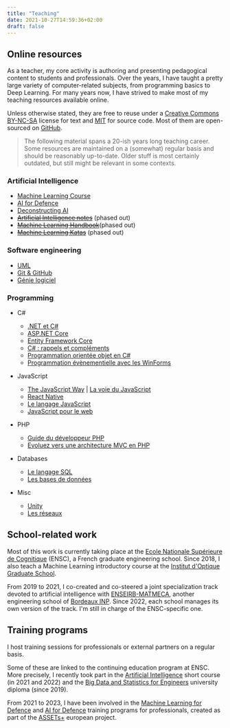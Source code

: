 ```yaml
---
title: "Teaching"
date: 2021-10-27T14:59:36+02:00
draft: false
---
```


## Online resources

As a teacher, my core activity is authoring and presenting pedagogical content to students and professionals. Over the years, I have taught a pretty large variety of computer-related subjects, from programming basics to Deep Learning. For many years now, I have strived to make most of my teaching resources available online.

Unless otherwise stated, they are free to reuse under a [Creative Commons BY-NC-SA](https://creativecommons.org/licenses/by-nc-sa/4.0/) license for text and [MIT](https://opensource.org/licenses/MIT) for source code. Most of them are open-sourced on [GitHub](https://github.com/bpesquet?tab=repositories).

> The following material spans a 20-ish years long teaching career. Some resources are maintained on a (somewhat) regular basis and should be reasonably up-to-date. Older stuff is most certainly outdated, but still might be relevant in some contexts.

### Artificial Intelligence

- [Machine Learning Course](https://github.com/bpesquet/mlcourse)
- [AI for Defence](https://www.bpesquet.fr/slides/ai-for-defence/)
- [Deconstructing AI](https://www.bpesquet.fr/slides/deconstructing-ai/)
- ~~[Artificial Intelligence notes](https://bpesquet.github.io/ainotes/)~~ (phased out)
- ~~[Machine Learning Handbook](https://bpesquet.github.io/mlhandbook/)~~(phased out)
- ~~[Machine Learning Katas](https://bpesquet.github.io/mlkatas/)~~ (phased out)

### Software engineering

- [UML](https://www.bpesquet.fr/slides/uml/)
- [Git & GitHub](https://www.bpesquet.fr/slides/git-github/)
- [Génie logiciel](https://ensc.gitbook.io/genie-logiciel/)

### Programming

- C\#
  - [.NET et C#](https://www.bpesquet.fr/slides/dotnet-csharp/)
  - [ASP.NET Core](https://www.bpesquet.fr/slides/asp-net-core/)
  - [Entity Framework Core](https://www.bpesquet.fr/slides/efcore/)
  - [C# : rappels et compléments](https://www.bpesquet.fr/slides/csharp/)
  - [Programmation orientée objet en C#](https://ensc.gitbook.io/programmation-objet-csharp/)
  - [Programmation évènementielle avec les WinForms](https://ensc.gitbook.io/programmation-evenementielle-winforms/)

- JavaScript
  - [The JavaScript Way](https://thejsway.net) | [La voie du JavaScript](https://github.com/thejsway/thejsway_fr)
  - [React Native](https://www.bpesquet.fr/slides/react-native/)
  - [Le langage JavaScript](https://www.bpesquet.fr/slides/javascript/)
  - [JavaScript pour le web](https://www.bpesquet.fr/slides/javascript-web/)

- PHP
  - [Guide du développeur PHP](https://bpesquet.gitbooks.io/guide-developpeur-php/)
  - [Evoluez vers une architecture MVC en PHP](https://bpesquet.developpez.com/tutoriels/php/evoluer-architecture-mvc/)
- Databases
  - [Le langage SQL](/pub/cours_sql.zip)
  - [Les bases de données](/pub/cours_sgbd.zip)
- Misc
  - [Unity](https://www.bpesquet.fr/slides/unity/)
  - [Les réseaux](/pub/cours_reseaux.zip)

## School-related work

Most of this work is currently taking place at the [Ecole Nationale Supérieure de Cognitique](https://ensc.bordeaux-inp.fr) (ENSC), a French graduate engineering school. Since 2018, I also teach a Machine Learning introductory course at the [Institut d'Optique Graduate School](https://www.institutoptique.fr).

From 2019 to 2021, I co-created and co-steered a joint specialization track devoted to artificial intelligence with [ENSEIRB-MATMECA](https://enseirb-matmeca.bordeaux-inp.fr), another engineering school of [Bordeaux INP](https://www.bordeaux-inp.fr). Since 2022, each school manages its own version of the track. I'm still in charge of the ENSC-specific one.

## Training programs

I host training sessions for professionals or external partners on a regular basis.

Some of these are linked to the continuing education program at ENSC. More precisely, I recently took part in the [Artificial Intelligence](https://ensc.bordeaux-inp.fr/fr/formation-courte-intelligence-artificielle) short course (in 2021 and 2022) and the [Big Data and Statistics for Engineers](https://ensc.bordeaux-inp.fr/fr/du-big-data-et-statistique-pour-lingenieur) university diploma (since 2019).

From 2021 to 2023, I have been involved in the [Machine Learning for Defence](https://assets-plus.eu/education-training/machine-learning-for-defence/) and [AI for Defence](https://year-of-skills.europa.eu/events-and-activities/assets-education-training-programme-ai-defence-2023-05-22_en) training programs for professionals, created as part of the [ASSETs+](https://assets-plus.eu/) european project.

